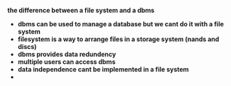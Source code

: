 
**the difference between  a file system and a dbms**
- **dbms can be used to manage a database but we cant do it with a file system**
- **filesystem is a way to arrange files in a storage system (nands and discs)**
- **dbms provides data redundency**
- **multiple users can access dbms**
- **data independence cant be implemented in a file system**
- 